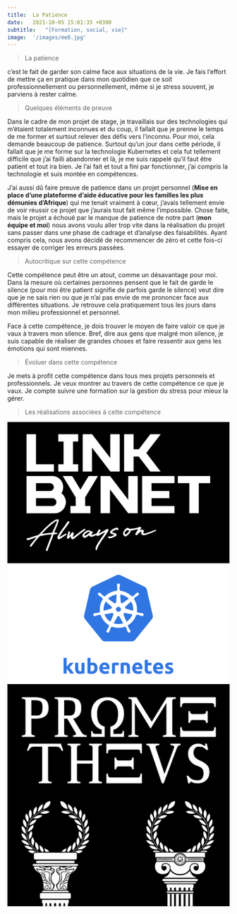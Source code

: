 ```yaml
---
title:  La Patience
date:   2021-10-05 15:01:35 +0300
subtitle:   "[Formation, social, vie]"
image:  '/images/me8.jpg'
---
```


> La patience  

c’est le fait de garder son calme face aux situations de la vie. Je fais l’effort de mettre ça en pratique dans mon quotidien que ce soit professionnellement ou personnellement, même si je stress souvent, je parviens à rester calme.

> Quelques éléments de preuve

Dans le cadre de mon projet de stage, je travaillais sur des technologies qui m’étaient totalement inconnues et du coup, il fallait que je prenne le temps de me former et surtout relever des défis vers l’inconnu. Pour moi, cela demande beaucoup de patience. Surtout qu’un jour dans cette période, il fallait que je me forme sur la technologie Kubernetes et cela fut tellement difficile que j’ai failli abandonner et là, je me suis rappelé qu’il faut être patient et tout ira bien. Je l’ai fait et tout a fini par fonctionner, j’ai compris la technologie et suis montée en compétences.

J’ai aussi dû faire preuve de patience dans un projet personnel (**Mise en place d’une plateforme d’aide éducative pour les familles les plus démunies d’Afrique**) qui me tenait vraiment à cœur, j’avais tellement envie de voir réussir ce projet que j’aurais tout fait même l’impossible. Chose faite, mais le projet a échoué par le manque de patience de notre part (**mon équipe et moi**) nous avons voulu aller trop vite dans la réalisation du projet sans passer dans une phase de cadrage et d’analyse des faisabilités. Ayant compris cela, nous avons décidé de recommencer de zéro et cette fois-ci essayer de corriger les erreurs passées. 

> Autocritique sur cette compétence

Cette compétence peut être un atout, comme un désavantage pour moi. Dans la mesure où certaines personnes pensent que le fait de garde le silence (pour moi être patient signifie de parfois garde le silence) veut dire que je ne sais rien ou que je n’ai pas envie de me prononcer face aux différentes situations. Je retrouve cela pratiquement tous les jours dans mon milieu professionnel et personnel.

Face à cette compétence, je dois trouver le moyen de faire valoir ce que je vaux à travers mon silence. Bref, dire aux gens que malgré mon silence, je suis capable de réaliser de grandes choses et faire ressentir aux gens les émotions qui sont miennes.

> Évoluer dans cette compétence

Je mets à profit cette compétence dans tous mes projets personnels et professionnels. Je veux montrer au travers de cette compétence ce que je vaux. Je compte suivre une formation sur la gestion du stress pour mieux la gérer.

> Les réalisations associées à cette compétence 

<div class="gallery-box">
  <div class="gallery">
    <a href="https://eugenemazamda-cloud.com/projects/ccoe-lbn" target="_blank"><img src="/images/lbn.png" alt="Project"></a>
    <a href="https://eugenemazamda-cloud.com/projects/lbnpuzzle" target="_blank"><img src="/images/kubernetes.png" alt="Project"></a>
    <a href="https://eugenemazamda-cloud.com/projects/prometheus" target="_blank"><img src="/images/prometheus.png" alt="Project"></a>
  </div>
</div>